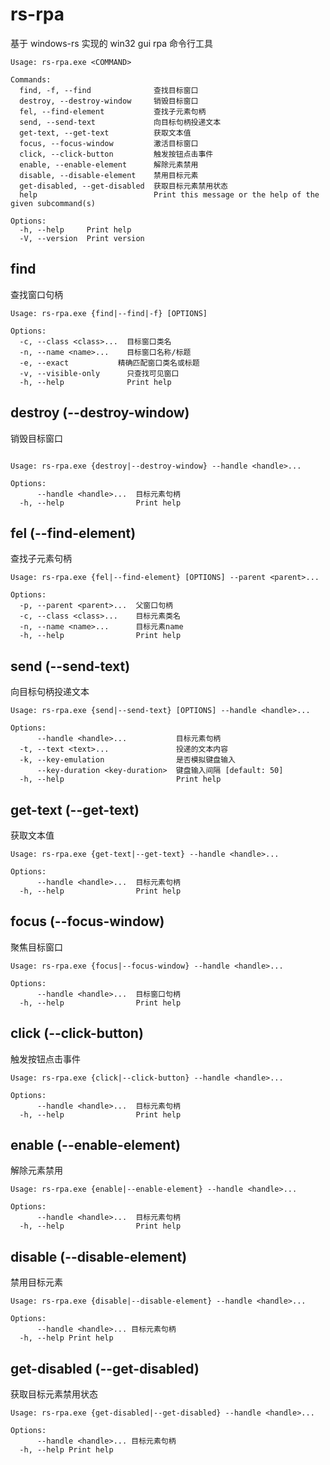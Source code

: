# rs-rpa

基于 windows-rs 实现的 win32 gui rpa 命令行工具

```
Usage: rs-rpa.exe <COMMAND>

Commands:
  find, -f, --find              查找目标窗口
  destroy, --destroy-window     销毁目标窗口
  fel, --find-element           查找子元素句柄
  send, --send-text             向目标句柄投递文本
  get-text, --get-text          获取文本值
  focus, --focus-window         激活目标窗口
  click, --click-button         触发按钮点击事件
  enable, --enable-element      解除元素禁用
  disable, --disable-element    禁用目标元素
  get-disabled, --get-disabled  获取目标元素禁用状态
  help                          Print this message or the help of the given subcommand(s)

Options:
  -h, --help     Print help
  -V, --version  Print version
```

## find

查找窗口句柄

```
Usage: rs-rpa.exe {find|--find|-f} [OPTIONS]

Options:
  -c, --class <class>...  目标窗口类名
  -n, --name <name>...    目标窗口名称/标题
  -e, --exact           精确匹配窗口类名或标题
  -v, --visible-only      只查找可见窗口
  -h, --help              Print help
```

## destroy (--destroy-window)

销毁目标窗口

```

Usage: rs-rpa.exe {destroy|--destroy-window} --handle <handle>...

Options:
      --handle <handle>...  目标元素句柄
  -h, --help                Print help
```

## fel (--find-element)

查找子元素句柄

```
Usage: rs-rpa.exe {fel|--find-element} [OPTIONS] --parent <parent>...

Options:
  -p, --parent <parent>...  父窗口句柄
  -c, --class <class>...    目标元素类名
  -n, --name <name>...      目标元素name
  -h, --help                Print help
```

## send (--send-text)

向目标句柄投递文本

```
Usage: rs-rpa.exe {send|--send-text} [OPTIONS] --handle <handle>...

Options:
      --handle <handle>...           目标元素句柄
  -t, --text <text>...               投递的文本内容
  -k, --key-emulation                是否模拟键盘输入
      --key-duration <key-duration>  键盘输入间隔 [default: 50]
  -h, --help                         Print help
```

## get-text (--get-text)

获取文本值

```
Usage: rs-rpa.exe {get-text|--get-text} --handle <handle>...

Options:
      --handle <handle>...  目标元素句柄
  -h, --help                Print help
```

## focus (--focus-window)

聚焦目标窗口

```
Usage: rs-rpa.exe {focus|--focus-window} --handle <handle>...

Options:
      --handle <handle>...  目标窗口句柄
  -h, --help                Print help
```

## click (--click-button)

触发按钮点击事件

```
Usage: rs-rpa.exe {click|--click-button} --handle <handle>...

Options:
      --handle <handle>...  目标元素句柄
  -h, --help                Print help
```

## enable (--enable-element)

解除元素禁用

```
Usage: rs-rpa.exe {enable|--enable-element} --handle <handle>...

Options:
      --handle <handle>...  目标元素句柄
  -h, --help                Print help
```

## disable (--disable-element)

禁用目标元素

```
Usage: rs-rpa.exe {disable|--disable-element} --handle <handle>...

Options:
      --handle <handle>... 目标元素句柄
  -h, --help Print help
```

## get-disabled (--get-disabled)

获取目标元素禁用状态

```
Usage: rs-rpa.exe {get-disabled|--get-disabled} --handle <handle>...

Options:
      --handle <handle>... 目标元素句柄
  -h, --help Print help
```

